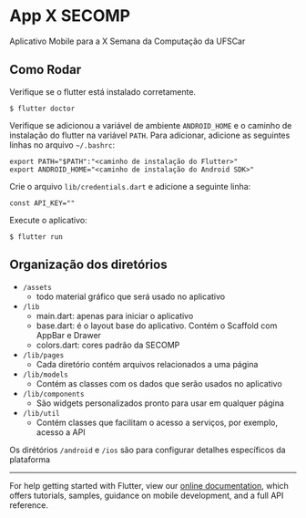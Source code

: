 # App X SECOMP

Aplicativo Mobile para a X Semana da Computação da UFSCar

## Como Rodar

Verifique se o flutter está instalado corretamente.

```
$ flutter doctor
```

Verifique se adicionou a variável de ambiente ``ANDROID_HOME`` e o caminho de instalação do flutter na variável ``PATH``.
Para adicionar, adicione as seguintes linhas no arquivo ``~/.bashrc``:

```
export PATH="$PATH":"<caminho de instalação do Flutter>"
export ANDROID_HOME="<caminho de instalação do Android SDK>"
```

Crie o arquivo ``lib/credentials.dart`` e adicione a seguinte linha:
```
const API_KEY=""
```

Execute o aplicativo:

```
$ flutter run
```


## Organização dos diretórios

- ``/assets``
    - todo material gráfico que será usado no aplicativo
- ``/lib`` 
    - main.dart: apenas para iniciar o aplicativo
    - base.dart: é o layout base do aplicativo. Contém o Scaffold com AppBar e Drawer
    - colors.dart: cores padrão da SECOMP 
- ``/lib/pages``
    - Cada diretório contém arquivos relacionados a uma página
- ``/lib/models``
    - Contém as classes com os dados que serão usados no aplicativo
- ``/lib/components``
    - São widgets personalizados pronto para usar em qualquer página
- ``/lib/util``
    - Contém classes que facilitam o acesso a serviços, por exemplo, acesso a API

Os dirétórios ``/android`` e ``/ios`` são para configurar detalhes específicos da plataforma

----

For help getting started with Flutter, view our 
[online documentation](https://flutter.io/docs), which offers tutorials, 
samples, guidance on mobile development, and a full API reference.

